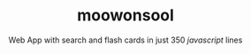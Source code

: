 ---
title: moowonsool
subtitle: Web App with search and flash cards in just 350 <i>javascript</i> lines
image: "../imgs/MooWonSool.webp"
fallbackImage: "../imgs/MooWonSool.png"
link: http://moowonsool.netlify.app
buttonTitle: VISIT WEB
priority: 0
badges: [web]
categories: [open]
--- 